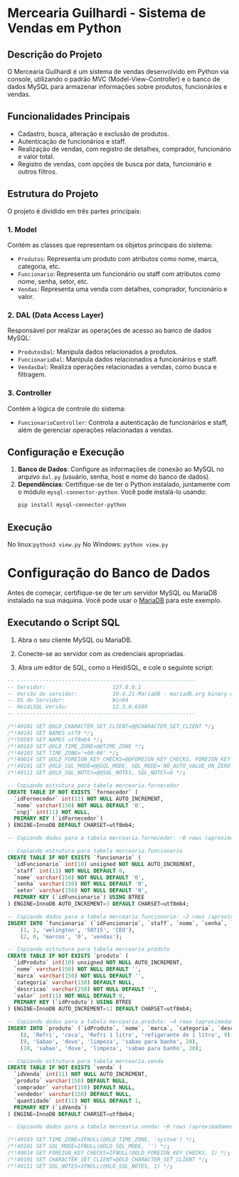 # Mercearia Guilhardi - Sistema de Vendas em Python

## Descrição do Projeto
O Mercearia Guilhardi é um sistema de vendas desenvolvido em Python via console, utilizando o padrão MVC (Model-View-Controller) e o banco de dados MySQL para armazenar informações sobre produtos, funcionários e vendas.

## Funcionalidades Principais
- Cadastro, busca, alteração e exclusão de produtos.
- Autenticação de funcionários e staff.
- Realização de vendas, com registro de detalhes, comprador, funcionário e valor total.
- Registro de vendas, com opções de busca por data, funcionário e outros filtros.

## Estrutura do Projeto
O projeto é dividido em três partes principais:

### 1. Model
Contém as classes que representam os objetos principais do sistema:
- `Produtos`: Representa um produto com atributos como nome, marca, categoria, etc.
- `Funcionario`: Representa um funcionário ou staff com atributos como nome, senha, setor, etc.
- `Vendas`: Representa uma venda com detalhes, comprador, funcionário e valor.

### 2. DAL (Data Access Layer)
Responsável por realizar as operações de acesso ao banco de dados MySQL:
- `ProdutosDal`: Manipula dados relacionados a produtos.
- `FuncionarioDal`: Manipula dados relacionados a funcionários e staff.
- `VendasDal`: Realiza operações relacionadas a vendas, como busca e filtragem.

### 3. Controller
Contém a lógica de controle do sistema:
- `FuncionarioController`: Controla a autenticação de funcionários e staff, além de gerenciar operações relacionadas a vendas.

## Configuração e Execução
1. **Banco de Dados**: Configure as informações de conexão ao MySQL no arquivo `dal.py` (usuário, senha, host e nome do banco de dados).
2. **Dependências**: Certifique-se de ter o Python instalado, juntamente com o módulo `mysql-connector-python`. Você pode instalá-lo usando:
   ```bash
   pip install mysql-connector-python

## Execução

No linux:`python3 view.py`
No Windows: `python view.py`

# Configuração do Banco de Dados

Antes de começar, certifique-se de ter um servidor MySQL ou MariaDB instalado na sua máquina. Você pode usar o [MariaDB](https://mariadb.org/download/) para este exemplo.

## Executando o Script SQL

1. Abra o seu cliente MySQL ou MariaDB.

2. Conecte-se ao servidor com as credenciais apropriadas.

3. Abra um editor de SQL, como o HeidiSQL, e cole o seguinte script:

```sql
-- --------------------------------------------------------
-- Servidor:                     127.0.0.1
-- Versão do servidor:           10.4.21-MariaDB - mariadb.org binary distribution
-- OS do Servidor:               Win64
-- HeidiSQL Versão:              12.3.0.6589
-- --------------------------------------------------------

/*!40101 SET @OLD_CHARACTER_SET_CLIENT=@@CHARACTER_SET_CLIENT */;
/*!40101 SET NAMES utf8 */;
/*!50503 SET NAMES utf8mb4 */;
/*!40103 SET @OLD_TIME_ZONE=@@TIME_ZONE */;
/*!40103 SET TIME_ZONE='+00:00' */;
/*!40014 SET @OLD_FOREIGN_KEY_CHECKS=@@FOREIGN_KEY_CHECKS, FOREIGN_KEY_CHECKS=0 */;
/*!40101 SET @OLD_SQL_MODE=@@SQL_MODE, SQL_MODE='NO_AUTO_VALUE_ON_ZERO' */;
/*!40111 SET @OLD_SQL_NOTES=@@SQL_NOTES, SQL_NOTES=0 */;

-- Copiando estrutura para tabela mercearia.fornecedor
CREATE TABLE IF NOT EXISTS `fornecedor` (
  `idFornecedor` int(11) NOT NULL AUTO_INCREMENT,
  `nome` varchar(150) NOT NULL DEFAULT '0',
  `cnpj` int(11) NOT NULL,
  PRIMARY KEY (`idFornecedor`)
) ENGINE=InnoDB DEFAULT CHARSET=utf8mb4;

-- Copiando dados para a tabela mercearia.fornecedor: ~0 rows (aproximadamente)

-- Copiando estrutura para tabela mercearia.funcionario
CREATE TABLE IF NOT EXISTS `funcionario` (
  `idFuncionario` int(10) unsigned NOT NULL AUTO_INCREMENT,
  `staff` int(11) NOT NULL DEFAULT 0,
  `nome` varchar(150) NOT NULL DEFAULT '0',
  `senha` varchar(150) NOT NULL DEFAULT '0',
  `setor` varchar(150) NOT NULL DEFAULT '0',
  PRIMARY KEY (`idFuncionario`) USING BTREE
) ENGINE=InnoDB AUTO_INCREMENT=3 DEFAULT CHARSET=utf8mb4;

-- Copiando dados para a tabela mercearia.funcionario: ~2 rows (aproximadamente)
INSERT INTO `funcionario` (`idFuncionario`, `staff`, `nome`, `senha`, `setor`) VALUES
	(1, 1, 'welington', '50715', 'CEO'),
	(2, 0, 'marcos', '0', 'vendas');

-- Copiando estrutura para tabela mercearia.produto
CREATE TABLE IF NOT EXISTS `produto` (
  `idProduto` int(10) unsigned NOT NULL AUTO_INCREMENT,
  `nome` varchar(150) NOT NULL DEFAULT '',
  `marca` varchar(150) NOT NULL DEFAULT '',
  `categoria` varchar(150) DEFAULT NULL,
  `descricao` varchar(250) NOT NULL DEFAULT '',
  `valor` int(11) NOT NULL DEFAULT 0,
  PRIMARY KEY (`idProduto`) USING BTREE
) ENGINE=InnoDB AUTO_INCREMENT=11 DEFAULT CHARSET=utf8mb4;

-- Copiando dados para a tabela mercearia.produto: ~4 rows (aproximadamente)
INSERT INTO `produto` (`idProduto`, `nome`, `marca`, `categoria`, `descricao`, `valor`) VALUES
	(8, 'Refri', 'coca', 'Refri 1 litro', 'refigerante de 1 litro', 9),
	(9, 'Sabao', 'dove', 'limpeza', 'sabao para banho', 20),
	(10, 'sabao', 'dove', 'limpeza', 'sabao para banho', 20);

-- Copiando estrutura para tabela mercearia.venda
CREATE TABLE IF NOT EXISTS `venda` (
  `idVenda` int(11) NOT NULL AUTO_INCREMENT,
  `produto` varchar(150) DEFAULT NULL,
  `comprador` varchar(150) DEFAULT NULL,
  `vendedor` varchar(150) DEFAULT NULL,
  `quantidade` int(11) NOT NULL DEFAULT 1,
  PRIMARY KEY (`idVenda`)
) ENGINE=InnoDB DEFAULT CHARSET=utf8mb4;

-- Copiando dados para a tabela mercearia.venda: ~0 rows (aproximadamente)

/*!40103 SET TIME_ZONE=IFNULL(@OLD_TIME_ZONE, 'system') */;
/*!40101 SET SQL_MODE=IFNULL(@OLD_SQL_MODE, '') */;
/*!40014 SET FOREIGN_KEY_CHECKS=IFNULL(@OLD_FOREIGN_KEY_CHECKS, 1) */;
/*!40101 SET CHARACTER_SET_CLIENT=@OLD_CHARACTER_SET_CLIENT */;
/*!40111 SET SQL_NOTES=IFNULL(@OLD_SQL_NOTES, 1) */;


